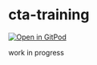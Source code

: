 # cta-training

[![Open in GitPod](https://gitpod.io/button/open-in-gitpod.svg)](https://gitpod.io#https://github.com/manuelmorenodev/cta-training)

work in progress